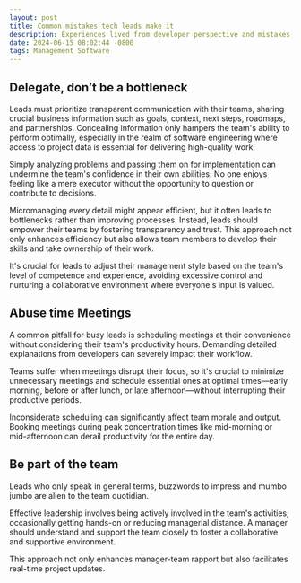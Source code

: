 ```yaml
---
layout: post
title: Common mistakes tech leads make it
description: Experiences lived from developer perspective and mistakes make as tech lead
date: 2024-06-15 08:02:44 -0800
tags: Management Software
---
```


## Delegate, don’t be a bottleneck

Leads must prioritize transparent communication with their teams, sharing crucial business information such as goals, context, next steps, roadmaps, and partnerships. Concealing information only hampers the team's ability to perform optimally, especially in the realm of software engineering where access to project data is essential for delivering high-quality work.

Simply analyzing problems and passing them on for implementation can undermine the team's confidence in their own abilities. No one enjoys feeling like a mere executor without the opportunity to question or contribute to decisions.

Micromanaging every detail might appear efficient, but it often leads to bottlenecks rather than improving processes. Instead, leads should empower their teams by fostering transparency and trust. This approach not only enhances efficiency but also allows team members to develop their skills and take ownership of their work.

It's crucial for leads to adjust their management style based on the team's level of competence and experience, avoiding excessive control and nurturing a collaborative environment where everyone's input is valued.

## Abuse time Meetings

A common pitfall for busy leads is scheduling meetings at their convenience without considering their team's productivity hours. Demanding detailed explanations from developers can severely impact their workflow.

Teams suffer when meetings disrupt their focus, so it's crucial to minimize unnecessary meetings and schedule essential ones at optimal times—early morning, before or after lunch, or late afternoon—without interrupting their productive periods.

Inconsiderate scheduling can significantly affect team morale and output. Booking meetings during peak concentration times like mid-morning or mid-afternoon can derail productivity for the entire day.

## Be part of the team

Leads who only speak in general terms, buzzwords to impress and mumbo jumbo are alien to the team quotidian. 

Effective leadership involves being actively involved in the team's activities, occasionally getting hands-on or reducing managerial distance. A manager should understand and support the team closely to foster a collaborative and supportive environment.

This approach not only enhances manager-team rapport but also facilitates real-time project updates.
